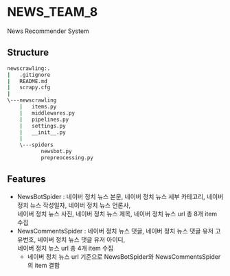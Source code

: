 # NEWS_TEAM_8
News Recommender System

## Structure

```bash
newscrawling:.
|   .gitignore
|   README.md
|   scrapy.cfg
|
\---newscrawling
    |   items.py
    |   middlewares.py
    |   pipelines.py
    |   settings.py
    |   __init__.py
    |
    \---spiders
           newsbot.py
           prepreocessing.py
``` 

## Features
 - NewsBotSpider : 네이버 정치 뉴스 본문, 네이버 정치 뉴스 세부 카테고리, 네이버 정치 뉴스 작성일자, 네이버 정치 뉴스 언론사,  
    네이버 정치 뉴스 사진, 네이버 정치 뉴스 제목, 네이버 정치 뉴스 url 총 8개 item 수집 
 - NewsCommentsSpider : 네이버 정치 뉴스 댓글, 네이버 정치 뉴스 댓글 유저 고유번호, 네이버 정치 뉴스 댓글 유저 아이디,   
    네이버 정치 뉴스 url 총 4개 item 수집  
    * 네이버 정치 뉴스 url 기준으로 NewsBotSpider와 NewsCommentsSpider의 item 결합
